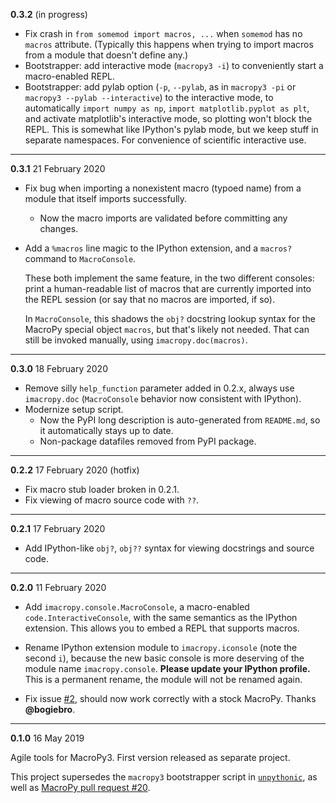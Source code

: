 **0.3.2** (in progress)

- Fix crash in `from somemod import macros, ...` when `somemod` has no `macros` attribute. (Typically this happens when trying to import macros from a module that doesn't define any.)
- Bootstrapper: add interactive mode (`macropy3 -i`) to conveniently start a macro-enabled REPL.
- Bootstrapper: add pylab option (`-p`, `--pylab`, as in `macropy3 -pi` or `macropy3 --pylab --interactive`) to the interactive mode, to automatically `import numpy as np`, `import matplotlib.pyplot as plt`, and activate matplotlib's interactive mode, so plotting won't block the REPL. This is somewhat like IPython's pylab mode, but we keep stuff in separate namespaces. For convenience of scientific interactive use.

---

**0.3.1** 21 February 2020

- Fix bug when importing a nonexistent macro (typoed name) from a module that itself imports successfully.
  - Now the macro imports are validated before committing any changes.
- Add a `%macros` line magic to the IPython extension, and a `macros?` command to `MacroConsole`.

  These both implement the same feature, in the two different consoles: print a human-readable list of macros that are currently imported into the REPL session (or say that no macros are imported, if so).

  In `MacroConsole`, this shadows the `obj?` docstring lookup syntax for the MacroPy special object `macros`, but that's likely not needed. That can still be invoked manually, using `imacropy.doc(macros)`.

---

**0.3.0** 18 February 2020

- Remove silly `help_function` parameter added in 0.2.x, always use `imacropy.doc` (`MacroConsole` behavior now consistent with IPython).
- Modernize setup script.
  - Now the PyPI long description is auto-generated from `README.md`, so it automatically stays up to date.
  - Non-package datafiles removed from PyPI package.

---

**0.2.2** 17 February 2020 (hotfix)

- Fix macro stub loader broken in 0.2.1.
- Fix viewing of macro source code with `??`.

---

**0.2.1** 17 February 2020

- Add IPython-like `obj?`, `obj??` syntax for viewing docstrings and source code.

---

**0.2.0** 11 February 2020

-  Add `imacropy.console.MacroConsole`, a macro-enabled `code.InteractiveConsole`, with the same semantics as the IPython extension. This allows you to embed a REPL that supports macros.

- Rename IPython extension module to `imacropy.iconsole` (note the second `i`), because the new basic console is more deserving of the module name `imacropy.console`. **Please update your IPython profile.** This is a permanent rename, the module will not be renamed again.

- Fix issue [#2](https://github.com/Technologicat/imacropy/issues/2), should now work correctly with a stock MacroPy. Thanks **@bogiebro**.

---

**0.1.0** 16 May 2019

Agile tools for MacroPy3. First version released as separate project.

This project supersedes the `macropy3` bootstrapper script in [`unpythonic`](https://github.com/Technologicat/unpythonic), as well as [MacroPy pull request #20](https://github.com/azazel75/macropy/pull/20).
